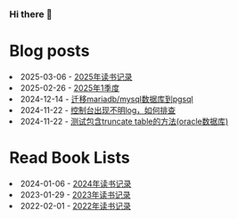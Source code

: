 ### Hi there 👋

<!--
**deletefromuser/deletefromuser** is a ✨ _special_ ✨ repository because its `README.md` (this file) appears on your GitHub profile.

Here are some ideas to get you started:

- 🔭 I’m currently working on ...
- 🌱 I’m currently learning ...
- 👯 I’m looking to collaborate on ...
- 🤔 I’m looking for help with ...
- 💬 Ask me about ...
- 📫 How to reach me: ...
- 😄 Pronouns: ...
- ⚡ Fun fact: ...
-->

# Blog posts
<!-- BLOG-POST-LIST:START -->
<li>2025-03-06 - <a href="https://deletefromuser.github.io/read/2025010601/" rel="nofollow">2025年读书记录</a></li><li>2025-02-26 - <a href="https://deletefromuser.github.io/watch/2025010101/" rel="nofollow">2025年1季度</a></li><li>2024-12-14 - <a href="https://deletefromuser.github.io/sql/2024121401/" rel="nofollow">迁移mariadb/mysql数据库到pgsql</a></li><li>2024-11-22 - <a href="https://deletefromuser.github.io/java/2024112201/" rel="nofollow">控制台出现不明log，如何排查</a></li><li>2024-11-22 - <a href="https://deletefromuser.github.io/java/2024112202/" rel="nofollow">测试包含truncate table的方法&lpar;oracle数据库&rpar;</a></li>
<!-- BLOG-POST-LIST:END -->

# Read Book Lists
<!-- READ-BOOK-LIST:START -->
<li>2024-01-06 - <a href="https://deletefromuser.github.io/read/2024010601/" rel="nofollow">2024年读书记录</a></li><li>2023-01-29 - <a href="https://deletefromuser.github.io/read/2023012901/" rel="nofollow">2023年读书记录</a></li><li>2022-02-01 - <a href="https://deletefromuser.github.io/read/2022030701/" rel="nofollow">2022年读书记录</a></li>
<!-- READ-BOOK-LIST:END -->
